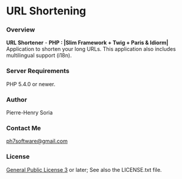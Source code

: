 URL Shortening 
================

### Overview

**URL Shortener** - **PHP : |Slim Framework + Twig + Paris & Idiorm|** Application to shorten your long URLs.
This application also includes multilingual support (i18n).


### Server Requirements

PHP 5.4.0 or newer.


### Author
Pierre-Henry Soria


### Contact Me
ph7software@gmail.com


### License
[General Public License 3](http://www.gnu.org/licenses/gpl.html) or later; See also the LICENSE.txt file.
